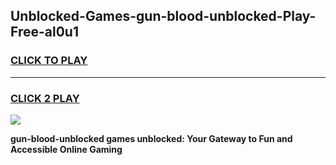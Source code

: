 
## Unblocked-Games-gun-blood-unblocked-Play-Free-al0u1
<h3>
<a href="https://premium76.site?title=gun-blood-unblocked&ref=23A">CLICK TO PLAY</a></h3>
<hr>

<h3>
<a href="https://premium76.site?title=gun-blood-unblocked&ref=23A">CLICK 2 PLAY</a>
  
</h3>

<a href="https://premium76.site?title=gun-blood-unblocked&ref=23A"><img src="https://clearcache.store/games.png"></a>


**gun-blood-unblocked games unblocked: Your Gateway to Fun and Accessible Online Gaming**
